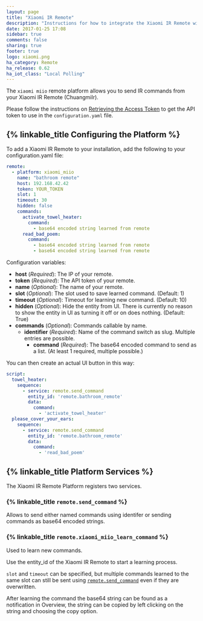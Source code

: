 ```yaml
---
layout: page
title: "Xiaomi IR Remote"
description: "Instructions for how to integrate the Xiaomi IR Remote within Home Assistant."
date: 2017-01-25 17:08
sidebar: true
comments: false
sharing: true
footer: true
logo: xiaomi.png
ha_category: Remote
ha_release: 0.62
ha_iot_class: "Local Polling"
---
```


The `xiaomi miio` remote platform allows you to send IR commands from your Xiaomi IR Remote (ChuangmiIr).

Please follow the instructions on [Retrieving the Access Token](/components/vacuum.xiaomi_miio/#retrieving-the-access-token) to get the API token to use in the `configuration.yaml` file.

## {% linkable_title Configuring the Platform %}

To add a Xiaomi IR Remote to your installation, add the following to your configuration.yaml file:
```yaml
remote:
  - platform: xiaomi_miio
    name: "bathroom remote"
    host: 192.168.42.42
    token: YOUR_TOKEN
    slot: 1
    timeout: 30
    hidden: false
    commands:
      activate_towel_heater:
        command:
          - base64 encoded string learned from remote
      read_bad_poem:
        command:
          - base64 encoded string learned from remote
          - base64 encoded string learned from remote
```

Configuration variables:
- **host** (*Required*): The IP of your remote.
- **token** (*Required*): The API token of your remote.
- **name** (*Optional*): The name of your remote.
- **slot** (*Optional*): The slot used to save learned command. (Default: 1)
- **timeout** (*Optional*): Timeout for learning new command. (Default: 10)
- **hidden** (*Optional*): Hide the entity from UI. There is currently no reason to show the entity in UI as turning it off or on does nothing. (Default: True)
- **commands** (*Optional*): Commands callable by name.
  - **identifier** (*Required*): Name of the command switch as slug. Multiple entries are possible.
    - **command** (*Required*): The base64 encoded command to send as a list. (At least 1 required, multiple possible.)


You can then create an actual UI button in this way:
```yaml
script:
  towel_heater:
    sequence:
      - service: remote.send_command
        entity_id: 'remote.bathroom_remote'
        data:
          command:
            - 'activate_towel_heater'
  please_cover_your_ears:
    sequence:
      - service: remote.send_command
        entity_id: 'remote.bathroom_remote'
        data:
          command:
            - 'read_bad_poem'
```

## {% linkable_title Platform Services %}

The Xiaomi IR Remote Platform registers two services.

### {% linkable_title `remote.send_command` %}

Allows to send either named commands using identifer or sending commands as base64 encoded strings.

### {% linkable_title `remote.xiaomi_miio_learn_command` %}

Used to learn new commands.

Use the entity_id of the Xiaomi IR Remote to start a learning process.

`slot` and `timeout` can be specified, but multiple commands learned to the same slot can still be sent using [`remote.send_command`](/components/remote.xiaomi_miio/#remote.send_command) even if they are overwritten.

After learning the command the base64 string can be found as a notification in Overview, the string can be copied by left clicking on the string and choosing the copy option.

